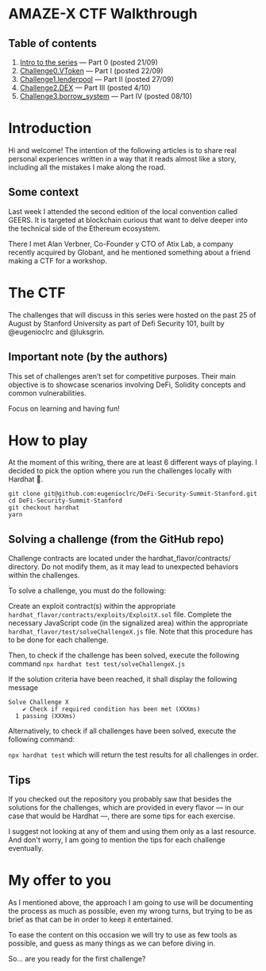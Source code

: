 # AMAZE-X CTF Walkthrough

## Table of contents
1. [Intro to the series](https://medium.com/@mattaereal/a-maze-x-ctf-walkthrough-part-0-d73338e6809) — Part 0 (posted 21/09)
2. [Challenge0.VToken](https://medium.com/@mattaereal/amaze-x-ctf-walkthrough-part-i-cdd3a5292a14) — Part I (posted 22/09)
3. [Challenge1.lenderpool](https://medium.com/@mattaereal/a-maze-x-ctf-walkthrough-part-ii-c4d3dcc6f700) — Part II (posted 27/09)
4. [Challenge2.DEX](https://medium.com/@mattaereal/a-maze-x-ctf-walkthrough-part-iii-dd8997b7b5bf) — Part III (posted 4/10)
5. [Challenge3.borrow_system](https://medium.com/@mattaereal/a-maze-x-ctf-walkthrough-part-iv-last-407f5de236f8) — Part IV (posted 08/10)


# Introduction

Hi and welcome! The intention of the following articles is to share real personal experiences written in a way that it reads almost like a story, including all the mistakes I make along the road.

## Some context
Last week I attended the second edition of the local convention called GEERS. It is targeted at blockchain curious that want to delve deeper into the technical side of the Ethereum ecosystem.

There I met Alan Verbner, Co-Founder y CTO of Atix Lab, a company recently acquired by Globant, and he mentioned something about a friend making a CTF for a workshop.

# The CTF
The challenges that will discuss in this series were hosted on the past 25 of August by Stanford University as part of Defi Security 101, built by @eugenioclrc and @luksgrin.

## Important note (by the authors)

This set of challenges aren’t set for competitive purposes. Their main objective is to showcase scenarios involving DeFi, Solidity concepts and common vulnerabilities.

Focus on learning and having fun!

# How to play
At the moment of this writing, there are at least 6 different ways of playing. I decided to pick the option where you run the challenges locally with Hardhat 💛.

```
git clone git@github.com:eugenioclrc/DeFi-Security-Summit-Stanford.git
cd DeFi-Security-Summit-Stanford
git checkout hardhat
yarn
```

## Solving a challenge (from the GitHub repo)
Challenge contracts are located under the hardhat_flavor/contracts/ directory. Do not modify them, as it may lead to unexpected behaviors within the challenges.

To solve a challenge, you must do the following:

Create an exploit contract(s) within the appropriate `hardhat_flavor/contracts/exploits/ExploitX.sol` file.
Complete the necessary JavaScript code (in the signalized area) within the appropriate `hardhat_flavor/test/solveChallengeX.js` file.
Note that this procedure has to be done for each challenge.

Then, to check if the challenge has been solved, execute the following command
`npx hardhat test test/solveChallengeX.js`

If the solution criteria have been reached, it shall display the following message

```
Solve Challenge X
    ✔ Check if required condition has been met (XXXms)
  1 passing (XXXms)
```

Alternatively, to check if all challenges have been solved, execute the following command:

`npx hardhat test`
which will return the test results for all challenges in order.

## Tips
If you checked out the repository you probably saw that besides the solutions for the challenges, which are provided in every flavor — in our case that would be Hardhat —, there are some tips for each exercise.

I suggest not looking at any of them and using them only as a last resource. And don't worry, I am going to mention the tips for each challenge eventually.

# My offer to you
As I mentioned above, the approach I am going to use will be documenting the process as much as possible, even my wrong turns, but trying to be as brief as that can be in order to keep it entertained.

To ease the content on this occasion we will try to use as few tools as possible, and guess as many things as we can before diving in.

So… are you ready for the first challenge?
